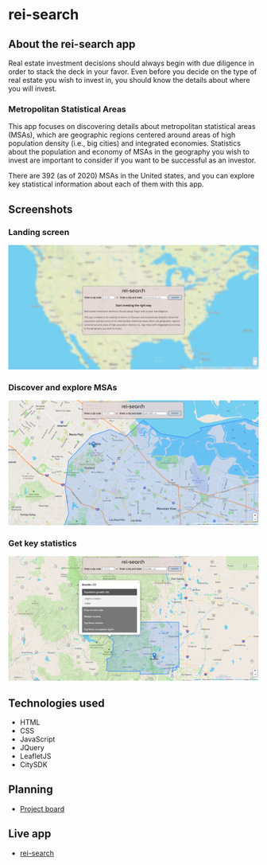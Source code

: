 # rei-search

## About the rei-search app

Real estate investment decisions should always begin with due diligence in order to stack the deck in your favor. Even before you decide on the type of real estate you wish to invest in, you should know the details about where you will invest.

### Metropolitan Statistical Areas
This app focuses on discovering details about metropolitan statistical areas (MSAs), which are geographic regions centered around areas of high population density (i.e., big cities) and integrated economies. Statistics about the population and economy of MSAs in the geography you wish to invest are important to consider if you want to be successful as an investor.

There are 392 (as of 2020) MSAs in the United states, and you can explore key statistical information about each of them with this app.

## Screenshots
### Landing screen
![Landing screen](images/screenshots/rei-search-landing.png)

### Discover and explore MSAs
![Close up view of MSA boundary and geography](images/screenshots/rei-search-close-up-map.png)

### Get key statistics 
![Zoomed out view of MSA with statistics showing](images/screenshots/rei-search-map-with-stats.png)

## Technologies used
- HTML
- CSS
- JavaScript
- JQuery
- LeafletJS
- CitySDK

## Planning
- [Project board](https://github.com/users/bradrivenburgh/projects/1)

## Live app
- [rei-search](https://bradrivenburgh.github.io/rei-search/)